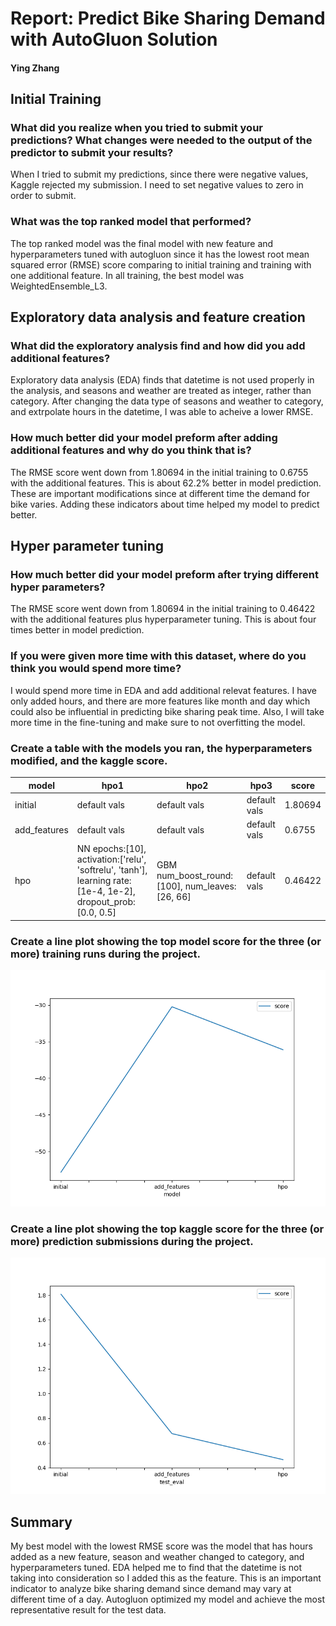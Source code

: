 # Report: Predict Bike Sharing Demand with AutoGluon Solution
#### Ying Zhang

## Initial Training
### What did you realize when you tried to submit your predictions? What changes were needed to the output of the predictor to submit your results?
When I tried to submit my predictions, since there were negative values, Kaggle rejected my submission. I need to set negative values to zero in order to submit.

### What was the top ranked model that performed?
The top ranked model was the final model with new feature and hyperparameters tuned with autogluon since it has the lowest root mean squared error (RMSE) score comparing to initial training and training with one additional feature. In all training, the best model was WeightedEnsemble_L3.

## Exploratory data analysis and feature creation
### What did the exploratory analysis find and how did you add additional features?
Exploratory data analysis (EDA) finds that datetime is not used properly in the analysis, and seasons and weather are treated as integer, rather than category. After changing the data type of seasons and weather to category, and extrpolate hours in the datetime, I was able to acheive a lower RMSE. 

### How much better did your model preform after adding additional features and why do you think that is?
The RMSE score went down from 1.80694 in the initial training to 0.6755 with the additional features. This is about 62.2% better in model prediction. These are important modifications since at different time the demand for bike varies. Adding these indicators about time helped my model to predict better. 

## Hyper parameter tuning
### How much better did your model preform after trying different hyper parameters?
The RMSE score went down from 1.80694 in the initial training to 0.46422 with the additional features plus hyperparameter tuning. This is about four times better in model prediction. 

### If you were given more time with this dataset, where do you think you would spend more time?
I would spend more time in EDA and add additional relevat features. I have only added hours, and there are more features like month and day which could also be influential in predicting bike sharing peak time. Also, I will take more time in the fine-tuning and make sure to not overfitting the model.

### Create a table with the models you ran, the hyperparameters modified, and the kaggle score.
|model|hpo1|hpo2|hpo3|score|
|--|--|--|--|--|
|initial|default vals|default vals|default vals|1.80694|
|add_features|default vals|default vals|default vals|0.6755|
|hpo|NN epochs:[10], activation:['relu', 'softrelu', 'tanh'], learning rate: [1e-4, 1e-2], dropout_prob: [0.0, 0.5]|GBM num_boost_round: [100], num_leaves: [26, 66]|default vals|0.46422|

### Create a line plot showing the top model score for the three (or more) training runs during the project.


![model_train_score.png](img/model_train_score.png)

### Create a line plot showing the top kaggle score for the three (or more) prediction submissions during the project.


![model_test_score.png](img/model_test_score.png)

## Summary
My best model with the lowest RMSE score was the model that has hours added as a new feature, season and weather changed to category, and hyperparameters tuned. EDA helped me to find that the datetime is not taking into consideration so I added this as the feature. This is an important indicator to analyze bike sharing demand since demand may vary at different time of a day. Autogluon optimized my model and achieve the most representative result for the test data.

